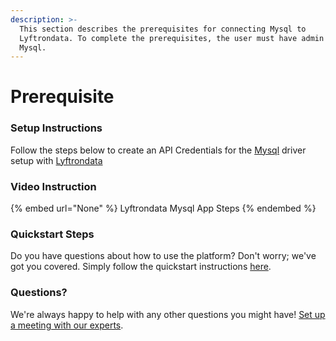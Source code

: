 ```yaml
---
description: >-
  This section describes the prerequisites for connecting Mysql to
  Lyftrondata. To complete the prerequisites, the user must have admin access to
  Mysql.
---
```


# Prerequisite

<mark style="color:blue;"></mark>

### Setup Instructions

Follow the steps below to create an API Credentials for the [Mysql](None) driver setup with [Lyftrondata](https://www.lyftrondata.com)

### Video Instruction

{% embed url="None" %}
Lyftrondata Mysql App Steps
{% endembed %}

### Quickstart Steps

Do you have questions about how to use the platform? Don't worry; we've got you covered. Simply follow the quickstart instructions [here](README.md).

### Questions? <a href="#questions" id="questions"></a>

We're always happy to help with any other questions you might have! [Set up a meeting with our experts](https://www.lyftrondata.com/book-a-meeting/).

